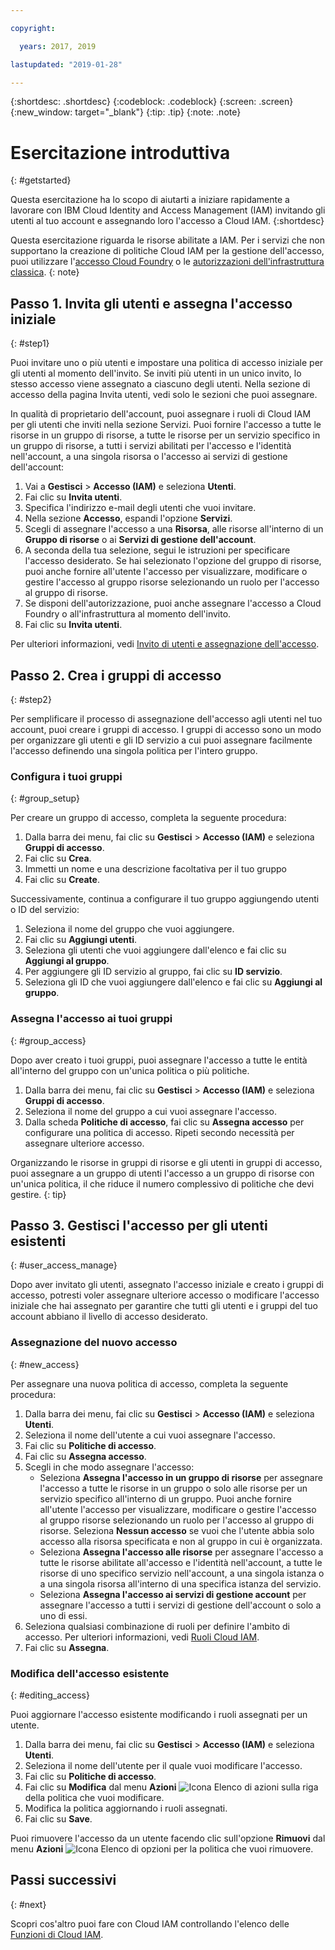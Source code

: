 ```yaml
---

copyright:

  years: 2017, 2019

lastupdated: "2019-01-28"

---
```


{:shortdesc: .shortdesc}
{:codeblock: .codeblock}
{:screen: .screen}
{:new_window: target="_blank"}
{:tip: .tip}
{:note: .note}

# Esercitazione introduttiva
{: #getstarted}

Questa esercitazione ha lo scopo di aiutarti a iniziare rapidamente a lavorare con IBM Cloud Identity and Access Management (IAM) invitando gli utenti al tuo account e assegnando loro l'accesso a Cloud IAM. 
{:shortdesc}

Questa esercitazione riguarda le risorse abilitate a IAM. Per i servizi che non supportano la creazione di politiche Cloud IAM per la gestione dell'accesso, puoi utilizzare l'[accesso Cloud Foundry](/docs/iam?topic=iam-cfaccess#cfaccess) o le [autorizzazioni dell'infrastruttura classica](/docs/iam?topic=iam-infrapermission#infrapermission). 
{: note}


## Passo 1. Invita gli utenti e assegna l'accesso iniziale
{: #step1}

Puoi invitare uno o più utenti e impostare una politica di accesso iniziale per gli utenti al momento dell'invito. Se inviti più utenti in un unico invito, lo stesso accesso viene assegnato a ciascuno degli utenti. Nella sezione di accesso della pagina Invita utenti, vedi solo le sezioni che puoi assegnare.

In qualità di proprietario dell'account, puoi assegnare i ruoli di Cloud IAM per gli utenti che inviti nella sezione Servizi. Puoi fornire l'accesso a tutte le risorse in un gruppo di risorse, a tutte le risorse per un servizio specifico in un gruppo di risorse, a tutti i servizi abilitati per l'accesso e l'identità nell'account, a una singola risorsa o l'accesso ai servizi di gestione dell'account:

1. Vai a **Gestisci** &gt; **Accesso (IAM)** e seleziona **Utenti**.
2. Fai clic su **Invita utenti**.
3. Specifica l'indirizzo e-mail degli utenti che vuoi invitare.
4. Nella sezione **Accesso**, espandi l'opzione **Servizi**.
5. Scegli di assegnare l'accesso a una **Risorsa**, alle risorse all'interno di un **Gruppo di risorse** o ai **Servizi di gestione dell'account**.
6. A seconda della tua selezione, segui le istruzioni per specificare l'accesso desiderato. Se hai selezionato l'opzione del gruppo di risorse, puoi anche fornire all'utente l'accesso per visualizzare, modificare o gestire l'accesso al gruppo risorse selezionando un ruolo per l'accesso al gruppo di risorse.
7. Se disponi dell'autorizzazione, puoi anche assegnare l'accesso a Cloud Foundry o all'infrastruttura al momento dell'invito.
8. Fai clic su **Invita utenti**.

Per ulteriori informazioni, vedi [Invito di utenti e assegnazione dell'accesso](/docs/iam?topic=iam-iamuserinv#iamuserinv).

## Passo 2. Crea i gruppi di accesso
{: #step2}

Per semplificare il processo di assegnazione dell'accesso agli utenti nel tuo account, puoi creare i gruppi di accesso. I gruppi di accesso sono un modo per organizzare gli utenti e gli ID servizio a cui puoi assegnare facilmente l'accesso definendo una singola politica per l'intero gruppo.

### Configura i tuoi gruppi
{: #group_setup}

Per creare un gruppo di accesso, completa la seguente procedura:

1. Dalla barra dei menu, fai clic su **Gestisci** &gt; **Accesso (IAM)** e seleziona **Gruppi di accesso**.
2. Fai clic su **Crea**.
3. Immetti un nome e una descrizione facoltativa per il tuo gruppo
4. Fai clic su **Create**.

Successivamente, continua a configurare il tuo gruppo aggiungendo utenti o ID del servizio:

1. Seleziona il nome del gruppo che vuoi aggiungere.
2. Fai clic su **Aggiungi utenti**.
3. Seleziona gli utenti che vuoi aggiungere dall'elenco e fai clic su **Aggiungi al gruppo**.
4. Per aggiungere gli ID servizio al gruppo, fai clic su **ID servizio**.
5. Seleziona gli ID che vuoi aggiungere dall'elenco e fai clic su **Aggiungi al gruppo**.

### Assegna l'accesso ai tuoi gruppi
{: #group_access}

Dopo aver creato i tuoi gruppi, puoi assegnare l'accesso a tutte le entità all'interno del gruppo con un'unica politica o più politiche. 

1. Dalla barra dei menu, fai clic su **Gestisci** &gt; **Accesso (IAM)** e seleziona **Gruppi di accesso**.
2. Seleziona il nome del gruppo a cui vuoi assegnare l'accesso.
3. Dalla scheda **Politiche di accesso**, fai clic su **Assegna accesso** per configurare una politica di accesso. Ripeti secondo necessità per assegnare ulteriore accesso.

Organizzando le risorse in gruppi di risorse e gli utenti in gruppi di accesso, puoi assegnare a un gruppo di utenti l'accesso a un gruppo di risorse con un'unica politica, il che riduce il numero complessivo di politiche che devi gestire.
{: tip}


## Passo 3. Gestisci l'accesso per gli utenti esistenti
{: #user_access_manage}

Dopo aver invitato gli utenti, assegnato l'accesso iniziale e creato i gruppi di accesso, potresti voler assegnare ulteriore accesso o modificare l'accesso iniziale che hai assegnato per garantire che tutti gli utenti e i gruppi del tuo account abbiano il livello di accesso desiderato.

### Assegnazione del nuovo accesso
{: #new_access}

Per assegnare una nuova politica di accesso, completa la seguente procedura:

1. Dalla barra dei menu, fai clic su **Gestisci** &gt; **Accesso (IAM)** e seleziona **Utenti**.
2. Seleziona il nome dell'utente a cui vuoi assegnare l'accesso.
3. Fai clic su **Politiche di accesso**.
4. Fai clic su **Assegna accesso**.
5. Scegli in che modo assegnare l'accesso: 
    * Seleziona **Assegna l'accesso in un gruppo di risorse** per assegnare l'accesso a tutte le risorse in un gruppo o solo alle risorse per un servizio specifico all'interno di un gruppo. Puoi anche fornire all'utente l'accesso per visualizzare, modificare o gestire l'accesso al gruppo risorse selezionando un ruolo per l'accesso al gruppo di risorse. Seleziona **Nessun accesso** se vuoi che l'utente abbia solo accesso alla risorsa specificata e non al gruppo in cui è organizzata.
    * Seleziona **Assegna l'accesso alle risorse** per assegnare l'accesso a tutte le risorse abilitate all'accesso e l'identità nell'account, a tutte le risorse di uno specifico servizio nell'account, a una singola istanza o a una singola risorsa all'interno di una specifica istanza del servizio. 
    * Seleziona **Assegna l'accesso ai servizi di gestione account** per assegnare l'accesso a tutti i servizi di gestione dell'account o solo a uno di essi. 
5. Seleziona qualsiasi combinazione di ruoli per definire l'ambito di accesso. Per ulteriori informazioni, vedi [Ruoli Cloud IAM](/docs/iam?topic=iam-iamusermanrol#iamusermanrol).
6. Fai clic su **Assegna**.


### Modifica dell'accesso esistente
{: #editing_access}

Puoi aggiornare l'accesso esistente modificando i ruoli assegnati per un utente.

1. Dalla barra dei menu, fai clic su **Gestisci** &gt; **Accesso (IAM)** e seleziona **Utenti**.
2. Seleziona il nome dell'utente per il quale vuoi modificare l'accesso.
3. Fai clic su **Politiche di accesso**.
4. Fai clic su **Modifica** dal menu **Azioni** ![Icona Elenco di azioni](../icons/action-menu-icon.svg) sulla riga della politica che vuoi modificare. 
4. Modifica la politica aggiornando i ruoli assegnati.
5. Fai clic su **Save**. 

Puoi rimuovere l'accesso da un utente facendo clic sull'opzione **Rimuovi** dal menu **Azioni** ![Icona Elenco di opzioni](../icons/action-menu-icon.svg) per la politica che vuoi rimuovere.

## Passi successivi
{: #next}

Scopri cos'altro puoi fare con Cloud IAM controllando l'elenco delle [Funzioni di Cloud IAM](/docs/iam?topic=iam-features#features).
